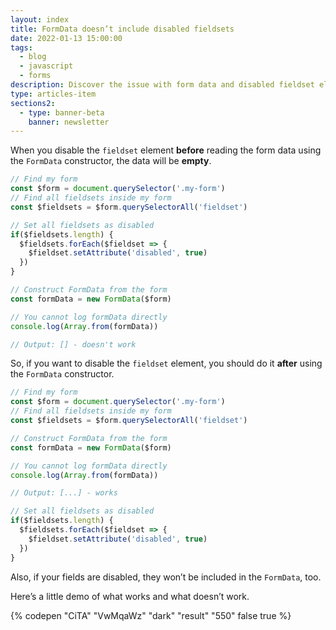 ```yaml
---
layout: index
title: FormData doesn’t include disabled fieldsets
date: 2022-01-13 15:00:00
tags:
  - blog
  - javascript
  - forms
description: Discover the issue with form data and disabled fieldset elements in this comprehensive article. Learn how to effectively handle form data in web dev projects.
type: articles-item
sections2:
  - type: banner-beta
    banner: newsletter
---
```


When you disable the `fieldset` element **before** reading the form data using the `FormData` constructor, the data will be **empty**.

```js
// Find my form
const $form = document.querySelector('.my-form')
// Find all fieldsets inside my form
const $fieldsets = $form.querySelectorAll('fieldset')

// Set all fieldsets as disabled
if($fieldsets.length) {
  $fieldsets.forEach($fieldset => {
    $fieldset.setAttribute('disabled', true)
  })
}

// Construct FormData from the form
const formData = new FormData($form)

// You cannot log formData directly
console.log(Array.from(formData))

// Output: [] - doesn't work
```

So, if you want to disable the `fieldset` element, you should do it **after** using the `FormData` constructor.

```js
// Find my form
const $form = document.querySelector('.my-form')
// Find all fieldsets inside my form
const $fieldsets = $form.querySelectorAll('fieldset')

// Construct FormData from the form
const formData = new FormData($form)

// You cannot log formData directly
console.log(Array.from(formData))

// Output: [...] - works

// Set all fieldsets as disabled
if($fieldsets.length) {
  $fieldsets.forEach($fieldset => {
    $fieldset.setAttribute('disabled', true)
  })
}
```

Also, if your fields are disabled, they won’t be included in the `FormData`, too.

Here’s a little demo of what works and what doesn’t work.

{% codepen "CiTA" "VwMqaWz" "dark" "result" "550" false true %}
